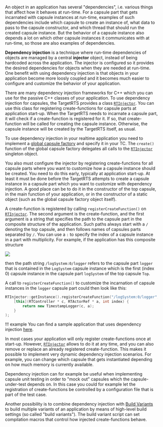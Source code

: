 An object in an application has several "dependencies", i.e. various things that affect how it behaves at run-time. For a capsule part that gets incarnated with capsule instances at run-time, examples of such dependencies include which capsule to create an instance of, what data to pass to the capsule constructor, and which thread that should run the created capsule instance. But the behavior of a capsule instance also depends a lot on which other capsule instances it communicates with at run-time, so those are also examples of dependencies.

**Dependency injection** is a technique where run-time dependencies of objects are managed by a central **injector** object, instead of being hardcoded across the application. The injector is configured so it provides the desired dependencies for objects when they are needed at run-time. One benefit with using dependency injection is that objects in your application become more loosly coupled and it becomes much easier to configure and customize the behavior of your application.

There are many dependency injection frameworks for C++ which you can use for the passive C++ classes of your application. To use dependency injection for capsules, the TargetRTS provides a class [`RTInjector`](../targetrts-api/class_r_t_injector.html). You can use this class for registering create-functions for capsule parts at application start-up. When the TargetRTS needs to incarnate a capsule part, it will check if a create-function is registered for it. If so, that create-function will be called for creating the capsule instance. Otherwise, the capsule instance will be created by the TargetRTS itself, as usual.

To use dependency injection in your realtime application you need to implement a [global capsule factory](capsule-factory.md#global-capsule-factory) and specify it in your TC. The `create()` function of the global capsule factory delegates all calls to the [`RTInjector`](../targetrts-api/class_r_t_injector.html) singleton object.

You also must configure the injector by registering create-functions for all capsule parts where you want to customize how a capsule instance should be created. You need to do this early, typically at application start-up. At least it must be done before the TargetRTS attempts to create a capsule instance in a capsule part which you want to customize with dependency injection. A good place can be to do it in the constructor of the top capsule, in the main function of your application, or in the constructor of a static object (such as the global capsule factory object itself).

A create-function is registered by calling `registerCreateFunction()` on [`RTInjector`](../targetrts-api/class_r_t_injector.html). The second argument is the create-function, and the first argument is a string that specifies the path to the capsule part in the composite structure of the application. Such paths always start with a `/` denoting the top capsule, and then follows names of capsules parts separated by `/`. You can use a `:` to specify the index of a capsule instance in a part with multiplicity. For example, if the application has this composite structure

![](images/composite_structure_paths.png)

then the path string `/logSystem:0/logger` refers to the capsule part `logger` that is contained in the `LogSystem` capsule instance which is the first (index 0) capsule instance in the capsule part `logSystem` of the top capsule `Top`.

A call to `registerCreateFunction()` to customize the incarnation of capsule instances in the `logger` capsule part could then look like this:

``` cpp
RTInjector::getInstance().registerCreateFunction("/logSystem:0/logger",
	[this](RTController * c, RTActorRef * a, int index) {						
		return new TimestampLogger(c, a);
	}
);
```

!!! example
    You can find a sample application that uses dependency injection [here]({$vars.github.repo$}/tree/main/art-comp-test/tests/dependency_injection_static).

In most cases your application will only register create-functions once at start-up. However, [`RTInjector`](../targetrts-api/class_r_t_injector.html) allows to do it at any time, and you can also remove or replace an already registered create-function. This makes it possible to implement very dynamic dependency injection scenarios. For example, you can change which capsule that gets instantiated depending on how much memory is currently available.

Dependency injection can for example be useful when implementing capsule unit testing in order to "mock out" capsules which the capsule-under-test depends on. In this case you could for example let the registration of create-functions be controlled by a configuration file that is part of the test case.

Another possibility is to combine dependency injection with [Build Variants](../building/build-variants.md) to build multiple variants of an application by means of high-level build settings (so called "build variants"). The build variant script can set compilation macros that control how injected create-functions behave.
